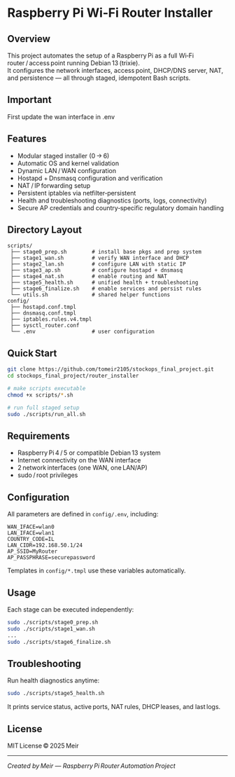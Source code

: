# Raspberry Pi Wi‑Fi Router Installer

## Overview
This project automates the setup of a Raspberry Pi as a full Wi‑Fi router / access point running Debian 13 (trixie).  
It configures the network interfaces, access point, DHCP/DNS server, NAT, and persistence — all through staged, idempotent Bash scripts.

## Important
First update the wan interface in .env
## Features
- Modular staged installer (0 → 6)
- Automatic OS and kernel validation
- Dynamic LAN / WAN configuration
- Hostapd + Dnsmasq configuration and verification
- NAT / IP forwarding setup
- Persistent iptables via netfilter‑persistent
- Health and troubleshooting diagnostics (ports, logs, connectivity)
- Secure AP credentials and country‑specific regulatory domain handling

## Directory Layout
```
scripts/
 ├── stage0_prep.sh        # install base pkgs and prep system
 ├── stage1_wan.sh         # verify WAN interface and DHCP
 ├── stage2_lan.sh         # configure LAN with static IP
 ├── stage3_ap.sh          # configure hostapd + dnsmasq
 ├── stage4_nat.sh         # enable routing and NAT
 ├── stage5_health.sh      # unified health + troubleshooting
 ├── stage6_finalize.sh    # enable services and persist rules
 └── utils.sh              # shared helper functions
config/
 ├── hostapd.conf.tmpl
 ├── dnsmasq.conf.tmpl
 ├── iptables.rules.v4.tmpl
 ├── sysctl_router.conf
 └── .env                  # user configuration
```

## Quick Start
```bash
git clone https://github.com/tomeir2105/stockops_final_project.git
cd stockops_final_project/router_installer

# make scripts executable
chmod +x scripts/*.sh

# run full staged setup
sudo ./scripts/run_all.sh
```

## Requirements
- Raspberry Pi 4 / 5 or compatible Debian 13 system
- Internet connectivity on the WAN interface
- 2 network interfaces (one WAN, one LAN/AP)
- sudo / root privileges

## Configuration
All parameters are defined in `config/.env`, including:
```
WAN_IFACE=wlan0
LAN_IFACE=wlan1
COUNTRY_CODE=IL
LAN_CIDR=192.168.50.1/24
AP_SSID=MyRouter
AP_PASSPHRASE=securepassword
```
Templates in `config/*.tmpl` use these variables automatically.

## Usage
Each stage can be executed independently:
```bash
sudo ./scripts/stage0_prep.sh
sudo ./scripts/stage1_wan.sh
...
sudo ./scripts/stage6_finalize.sh
```

## Troubleshooting
Run health diagnostics anytime:
```bash
sudo ./scripts/stage5_health.sh
```
It prints service status, active ports, NAT rules, DHCP leases, and last logs.

## License
MIT License © 2025 Meir

---
*Created by Meir — Raspberry Pi Router Automation Project*
